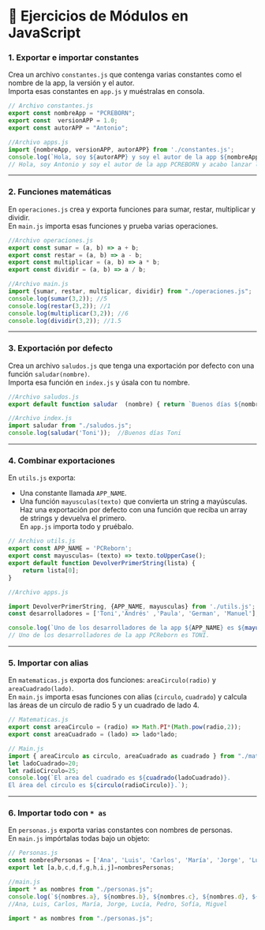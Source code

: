 # 📝 Ejercicios de Módulos en JavaScript

### 1. Exportar e importar constantes
Crea un archivo `constantes.js` que contenga varias constantes como el nombre de la app, la versión y el autor.  
Importa esas constantes en `app.js` y muéstralas en consola.  
```js
// Archivo constantes.js
export const nombreApp = "PCREBORN";
export const  versionAPP = 1.0;
export const autorAPP = "Antonio";

//Archivo apps.js
import {nombreApp, versionAPP, autorAPP} from './constantes.js';
console.log(`Hola, soy ${autorAPP} y soy el autor de la app ${nombreApp} y acabo lanzar la version ${versionAPP}`);
// Hola, soy Antonio y soy el autor de la app PCREBORN y acabo lanzar la version 1
```
---

### 2. Funciones matemáticas
En `operaciones.js` crea y exporta funciones para sumar, restar, multiplicar y dividir.  
En `main.js` importa esas funciones y prueba varias operaciones.  
```js
//Archivo operaciones.js
export const sumar = (a, b) => a + b;
export const restar = (a, b) => a - b;
export const multiplicar = (a, b) => a * b;
export const dividir = (a, b) => a / b;

//Archivo main.js
import {sumar, restar, multiplicar, dividir} from "./operaciones.js";
console.log(sumar(3,2)); //5
console.log(restar(3,2)); //1
console.log(multiplicar(3,2)); //6
console.log(dividir(3,2)); //1.5
```
---

### 3. Exportación por defecto  
Crea un archivo `saludos.js` que tenga una exportación por defecto con una función `saludar(nombre)`.  
Importa esa función en `index.js` y úsala con tu nombre.  
```js
//Archivo saludos.js
export default function saludar  (nombre) { return `Buenos días ${nombre}`;};

//Archivo index.js
import saludar from "./saludos.js";
console.log(saludar('Toni'));  //Buenos días Toni
```
---

### 4. Combinar exportaciones  
En `utils.js` exporta:
- Una constante llamada `APP_NAME`.  
- Una función `mayusculas(texto)` que convierta un string a mayúsculas.  
Haz una exportación por defecto con una función que reciba un array de strings y devuelva el primero.  
En `app.js` importa todo y pruébalo.  
```js
// Archivo utils.js
export const APP_NAME = 'PCReborn';
export const mayusculas= (texto) => texto.toUpperCase();
export default function DevolverPrimerString(lista) {
    return lista[0];
}

//Archivo apps.js

import DevolverPrimerString, {APP_NAME, mayusculas} from './utils.js';
const desarrolladores = ['Toni','Andrés' ,'Paula', 'German', 'Manuel'];

console.log(`Uno de los desarrolladores de la app ${APP_NAME} es ${mayusculas(DevolverPrimerString(desarrolladores))}.`)
// Uno de los desarrolladores de la app PCReborn es TONI.
```
---

### 5. Importar con alias  
En `matematicas.js` exporta dos funciones: `areaCirculo(radio)` y `areaCuadrado(lado)`.  
En `main.js` importa esas funciones con alias (`circulo`, `cuadrado`) y calcula las áreas de un círculo de radio 5 y un cuadrado de lado 4.  
```js
// Matematicas.js
export const areaCirculo = (radio) => Math.PI*(Math.pow(radio,2));
export const areaCuadrado = (lado) => lado*lado;

// Main.js
import { areaCirculo as circulo, areaCuadrado as cuadrado } from "./matematicas.js";
let ladoCuadrado=20;
let radioCirculo=25;
console.log(`El area del cuadrado es ${cuadrado(ladoCuadrado)}. 
El área del círculo es ${circulo(radioCirculo)}.`);
```
---

### 6. Importar todo con `* as`
En `personas.js` exporta varias constantes con nombres de personas.  
En `main.js` impórtalas todas bajo un objeto:  
```js
// Personas.js
const nombresPersonas = ['Ana', 'Luis', 'Carlos', 'María', 'Jorge', 'Lucía', 'Pedro', 'Sofía', 'Miguel', 'Elena'];
export let [a,b,c,d,f,g,h,i,j]=nombresPersonas;

//main.js
import * as nombres from "./personas.js";
console.log(`${nombres.a}, ${nombres.b}, ${nombres.c}, ${nombres.d}, ${nombres.f}, ${nombres.g}, ${nombres.h}, ${nombres.i}, ${nombres.j}`);
//Ana, Luis, Carlos, María, Jorge, Lucía, Pedro, Sofía, Miguel
```
```js
import * as nombres from "./personas.js";
```
